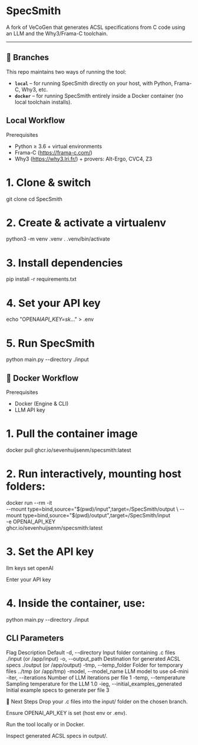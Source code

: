 # SpecSmith

A fork of VeCoGen that generates ACSL specifications from C code using an LLM and the Why3/Frama-C toolchain.

---

## 📂 Branches

This repo maintains two ways of running the tool:

- **`local`** – for running SpecSmith directly on your host, with Python, Frama-C, Why3, etc.
- **`docker`** – for running SpecSmith entirely inside a Docker container (no local toolchain installs).

## Local Workflow

Prerequisites

- Python ≥ 3.6 + virtual environments
- Frama-C (https://frama-c.com/)
- Why3 (https://why3.lri.fr/) + provers: Alt-Ergo, CVC4, Z3

# 1. Clone & switch

git clone <repo-url>
cd SpecSmith

# 2. Create & activate a virtualenv

python3 -m venv .venv
. .venv/bin/activate

# 3. Install dependencies

pip install -r requirements.txt

# 4. Set your API key

echo "OPENAI*API_KEY=sk*..." > .env

# 5. Run SpecSmith

python main.py --directory ./input

## 🐳 Docker Workflow

Prerequisites

- Docker (Engine & CLI)
- LLM API key

# 1. Pull the container image

docker pull ghcr.io/sevenhuijsenm/specsmith:latest

# 2. Run interactively, mounting host folders:

docker run --rm -it \
 --mount type=bind,source="$(pwd)/input",target=/SpecSmith/output \
  --mount type=bind,source="$(pwd)/output",target=/SpecSmith/input \
 -e OPENAI_API_KEY \
 ghcr.io/sevenhuijsenm/specsmith:latest

# 3. Set the API key

llm keys set openAI

Enter your API key

# 4. Inside the container, use:

python main.py --directory ./input

## CLI Parameters

Flag Description Default
-d, --directory Input folder containing .c files ./input (or /app/input)
-o, --output_path Destination for generated ACSL specs ./output (or /app/output)
-tmp, --temp_folder Folder for temporary files ../tmp (or /app/tmp)
-model, --model_name LLM model to use o4-mini
-iter, --iterations Number of LLM iterations per file 1
-temp, --temperature Sampling temperature for the LLM 1.0
-ieg, --initial_examples_generated Initial example specs to generate per file 3

🚀 Next Steps
Drop your .c files into the input/ folder on the chosen branch.

Ensure OPENAI_API_KEY is set (host env or .env).

Run the tool locally or in Docker.

Inspect generated ACSL specs in output/.
